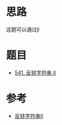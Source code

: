
# 思路

这题可以通过jl

# 题目

- [541. 反转字符串 II](https://leetcode.cn/problems/reverse-string-ii/)
# 参考

- [反转字符串II](https://programmercarl.com/0541.%E5%8F%8D%E8%BD%AC%E5%AD%97%E7%AC%A6%E4%B8%B2II.html#%E7%AE%97%E6%B3%95%E5%85%AC%E5%BC%80%E8%AF%BE)